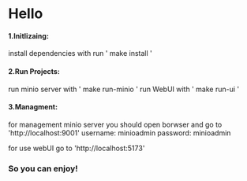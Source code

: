 <h1>Hello</h1>

<h4>1.Initlizaing:</h4>

install dependencies with run ' make install '

<h4>2.Run Projects:</h4>

run minio server with ' make run-minio '
run WebUI with ' make run-ui '

<h4>3.Managment:</h4>

for management minio server you should open borwser and go to 'http://localhost:9001'
username: minioadmin
password: minioadmin

for use webUI go to 'http://localhost:5173'

<h3>So you can enjoy!</h3>
